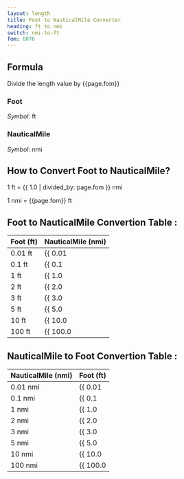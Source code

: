 ```yaml
---
layout: length
title: Foot to NauticalMile Converter
heading: ft to nmi
switch: nmi-to-ft
fom: 6076
---
```


## Formula
Divide the length value by {{page.fom}}

### Foot
*Symbol*: ft

### NauticalMile
*Symbol*: nmi

## How to Convert Foot to NauticalMile?
1 ft = {{ 1.0 | divided_by: page.fom }} nmi

1 nmi = {{page.fom}} ft

## Foot to NauticalMile Convertion Table :

| Foot (ft) | NauticalMile (nmi) |
| ---- | ---- |
| 0.01 ft | {{ 0.01 | divided_by: page.fom | round: 12 }} nmi |
| 0.1 ft | {{ 0.1 | divided_by: page.fom | round: 12 }} nmi |
| 1 ft | {{ 1.0 | divided_by: page.fom | round: 12 }} nmi |
| 2 ft | {{ 2.0 | divided_by: page.fom | round: 12 }} nmi |
| 3 ft | {{ 3.0 | divided_by: page.fom | round: 12 }} nmi |
| 5 ft | {{ 5.0 | divided_by: page.fom | round: 12 }} nmi |
| 10 ft | {{ 10.0 | divided_by: page.fom | round: 12 }} nmi |
| 100 ft | {{ 100.0 | divided_by: page.fom | round: 12 }} nmi |

## NauticalMile to Foot Convertion Table :

| NauticalMile (nmi) | Foot (ft) |
| ---- | ---- |
| 0.01 nmi | {{ 0.01 | times: page.fom | round: 12 }} ft |
| 0.1 nmi | {{ 0.1 | times: page.fom | round: 12 }} ft |
| 1 nmi | {{ 1.0 | times: page.fom | round: 12 }} ft |
| 2 nmi | {{ 2.0 | times: page.fom | round: 12 }} ft |
| 3 nmi | {{ 3.0 | times: page.fom | round: 12 }} ft |
| 5 nmi | {{ 5.0 | times: page.fom | round: 12 }} ft |
| 10 nmi | {{ 10.0 | times: page.fom | round: 12 }} ft |
| 100 nmi | {{ 100.0 | times: page.fom | round: 12 }} ft |

<script>
selectInput[5].selected = true
selectOutput[10].selected = true
</script>
